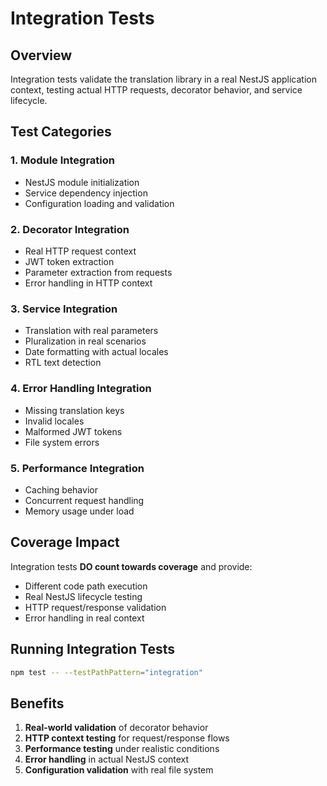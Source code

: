 # Integration Tests

## Overview
Integration tests validate the translation library in a real NestJS application context, testing actual HTTP requests, decorator behavior, and service lifecycle.

## Test Categories

### 1. Module Integration
- NestJS module initialization
- Service dependency injection
- Configuration loading and validation

### 2. Decorator Integration  
- Real HTTP request context
- JWT token extraction
- Parameter extraction from requests
- Error handling in HTTP context

### 3. Service Integration
- Translation with real parameters
- Pluralization in real scenarios
- Date formatting with actual locales
- RTL text detection

### 4. Error Handling Integration
- Missing translation keys
- Invalid locales
- Malformed JWT tokens
- File system errors

### 5. Performance Integration
- Caching behavior
- Concurrent request handling
- Memory usage under load

## Coverage Impact
Integration tests **DO count towards coverage** and provide:
- Different code path execution
- Real NestJS lifecycle testing
- HTTP request/response validation
- Error handling in real context

## Running Integration Tests
```bash
npm test -- --testPathPattern="integration"
```

## Benefits
1. **Real-world validation** of decorator behavior
2. **HTTP context testing** for request/response flows
3. **Performance testing** under realistic conditions
4. **Error handling** in actual NestJS context
5. **Configuration validation** with real file system
